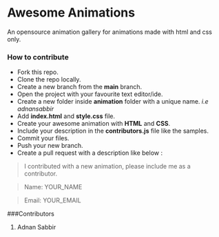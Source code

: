 # Awesome Animations
An opensource animation gallery for animations made with html and css only. 
### How to contribute

- Fork this repo.
- Clone the repo locally.
- Create a new branch from the **main** branch.
- Open the project with your favourite text editor/ide.
- Create a new folder inside **animation** folder with a unique name. *i.e adnansabbir*
- Add **index.html** and **style.css** file.
- Create your awesome animation with **HTML** and **CSS**.
- Include your description in the **contributors.js** file like the samples.
- Commit your files.
- Push your new branch.
- Create a pull request with a description like below :
> I contributed with a new animation, please include me as a contributor.

> Name: YOUR_NAME

> Email: YOUR_EMAIL


###Contributors
1. Adnan Sabbir
